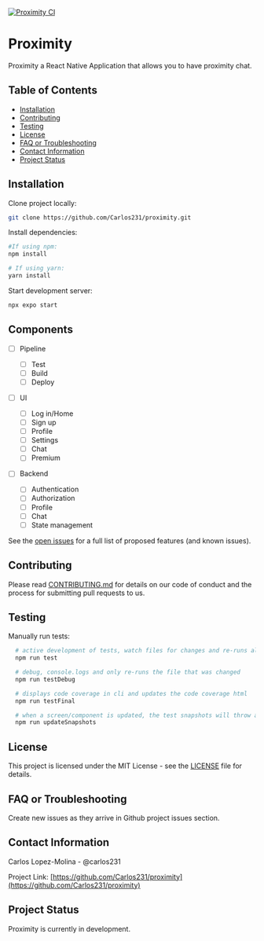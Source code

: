 [![Proximity CI](https://github.com/Carlos231/proximity/actions/workflows/proximity.yml/badge.svg)](https://github.com/Carlos231/proximity/actions/workflows/proximity.yml)

# Proximity

Proximity a React Native Application that allows you to have proximity chat.

## Table of Contents

- [Installation](#installation)
- [Contributing](#contributing)
- [Testing](#testing)
- [License](#license)
- [FAQ or Troubleshooting](#faq-or-troubleshooting)
- [Contact Information](#contact-information)
- [Project Status](#project-status)

## Installation

Clone project locally:

```bash
git clone https://github.com/Carlos231/proximity.git
```

Install dependencies:

```bash
#If using npm:
npm install

# If using yarn:
yarn install
```

Start development server:

```bash
npx expo start
```

<!-- Initial Creation
Extensions:
React Native Tools
React-Native/React/Redux snippets for es6/es7

Open/create android phone:
android studio > settings > avg manager > hit play button

Initializes project:
`npx expo project_name`

Start
`npx expo start` -->

## Components

- [ ] Pipeline

  - [ ] Test
  - [ ] Build
  - [ ] Deploy

- [ ] UI

  - [ ] Log in/Home
  - [ ] Sign up
  - [ ] Profile
  - [ ] Settings
  - [ ] Chat
  - [ ] Premium

- [ ] Backend
  - [ ] Authentication
  - [ ] Authorization
  - [ ] Profile
  - [ ] Chat
  - [ ] State management

See the [open issues](https://github.com/othneildrew/Best-README-Template/issues) for a full list of proposed features (and known issues).

## Contributing

Please read [CONTRIBUTING.md](CONTRIBUTING.md) for details on our code of conduct and the process for submitting pull requests to us.

## Testing

<!-- Explain how to run tests in a React Native context. You may also include information about the testing framework you use for React Native. -->

Manually run tests:

```bash
  # active development of tests, watch files for changes and re-runs all tests
  npm run test

  # debug, console.logs and only re-runs the file that was changed
  npm run testDebug

  # displays code coverage in cli and updates the code coverage html
  npm run testFinal

  # when a screen/component is updated, the test snapshots will throw an error, this updates them
  npm run updateSnapshots
```

## License

This project is licensed under the MIT License - see the [LICENSE](LISCENCE) file for details.

## FAQ or Troubleshooting

<!-- Address common questions or issues users might encounter while working with your React Native project. Provide solutions to known problems or workarounds specific to React Native development. -->

Create new issues as they arrive in Github project issues section.

## Contact Information

Carlos Lopez-Molina - @carlos231

Project Link: [https://github.com/Carlos231/proximity](https://github.com/Carlos231/proximity)

## Project Status

<!-- Mention the current status of your React Native project. Is it actively maintained, or is it no longer actively developed? -->

Proximity is currently in development.

<!-- ## Version History

Keep a record of previous releases and their changelogs, including new features, bug fixes, and improvements relevant to React Native. -->
